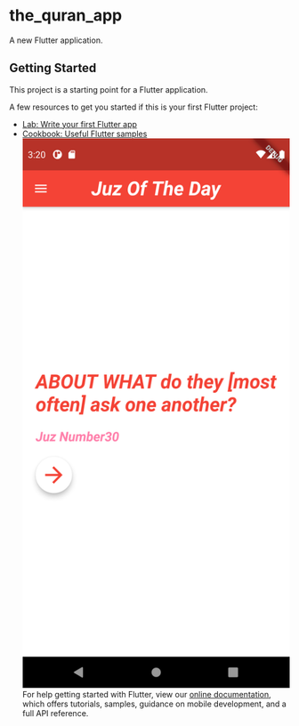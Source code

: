 # the_quran_app

A new Flutter application.

## Getting Started

This project is a starting point for a Flutter application.

A few resources to get you started if this is your first Flutter project:

- [Lab: Write your first Flutter app](https://flutter.dev/docs/get-started/codelab)
- [Cookbook: Useful Flutter samples](https://flutter.dev/docs/cookbook)
![Alt text](/screenshots/q1.png?raw=true "Title")
For help getting started with Flutter, view our
[online documentation](https://flutter.dev/docs), which offers tutorials,
samples, guidance on mobile development, and a full API reference.

